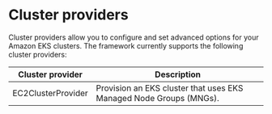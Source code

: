# Cluster providers

Cluster providers allow you to configure and set advanced options for your Amazon EKS clusters. The framework currently supports the following cluster providers:

| Cluster provider      | Description                                                           |
|-----------------------|-----------------------------------------------------------------------|
| EC2ClusterProvider    | Provision an EKS cluster that uses EKS Managed Node Groups (MNGs).|